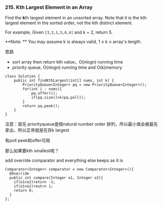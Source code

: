 ### 215. Kth Largest Element in an Array

Find the **k**th largest element in an unsorted array. Note that it is the kth largest element in the sorted order, not the kth distinct element.

For example,
Given `[3,2,1,5,6,4]` and k = 2, return 5.

**Note: **
You may assume k is always valid, 1 ≤ k ≤ array's length.





思路

- sort array then return kth value，O(nlogn) running time
- priority queue, O(nlogn) running time and O(k)memory

```
class Solution {
    public int findKthLargest(int[] nums, int k) {
        PriorityQueue<Integer> pq = new PriorityQueue<Integer>();
        for(int i : nums){
            pq.offer(i);
            if(pq.size()>k)pq.poll();
        }
        return pq.peek();
    }
}
```

注意：首先 priorityqueue是按natural number order 排列，所以最小值会被最先拿出，所以正序就是在存k largest

有poll peek和offer可用

那么如果要kth smallest呢？

add override comparator and everything else keeps as it is

```
Comparator<Integer> comparator = new Comparator<Integer>(){
  @Override
  public int compare(Integer o1, Integer o2){
    if(o1>o2)return -1;
    if(o1<o2)reutrn 1;
    return 0;
  }
};
```

